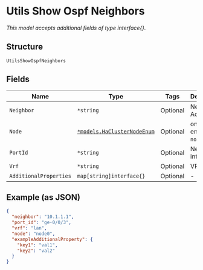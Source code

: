 
# Utils Show Ospf Neighbors

*This model accepts additional fields of type interface{}.*

## Structure

`UtilsShowOspfNeighbors`

## Fields

| Name | Type | Tags | Description |
|  --- | --- | --- | --- |
| `Neighbor` | `*string` | Optional | Neighbor IP Address |
| `Node` | [`*models.HaClusterNodeEnum`](../../doc/models/ha-cluster-node-enum.md) | Optional | only for HA. enum: `node0`, `node1` |
| `PortId` | `*string` | Optional | Network interface |
| `Vrf` | `*string` | Optional | VRF name |
| `AdditionalProperties` | `map[string]interface{}` | Optional | - |

## Example (as JSON)

```json
{
  "neighbor": "10.1.1.1",
  "port_id": "ge-0/0/3",
  "vrf": "lan",
  "node": "node0",
  "exampleAdditionalProperty": {
    "key1": "val1",
    "key2": "val2"
  }
}
```

